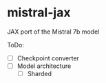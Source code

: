 # mistral-jax
JAX port of the Mistral 7b model

ToDo:
- [ ] Checkpoint converter
- [ ] Model architecture
  - [ ] Sharded 
